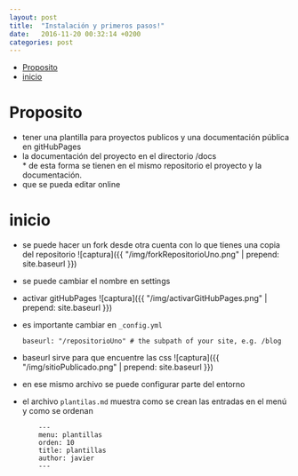 ```yaml
---
layout: post
title:  "Instalación y primeros pasos!"
date:   2016-11-20 00:32:14 +0200
categories: post
---
```

<!-- MDTOC maxdepth:6 firsth1:1 numbering:0 flatten:0 bullets:1 updateOnSave:1 -->

- [Proposito](#proposito)   
- [inicio](#inicio)   

<!-- /MDTOC -->

# Proposito
* tener una plantilla para proyectos publicos y  una documentación pública en gitHubPages
* la documentación del proyecto en el directorio /docs  
      * de esta forma se tienen en el mismo repositorio el proyecto y la documentación.
* que se pueda editar online

# inicio
* se puede hacer un fork desde otra cuenta con lo que tienes una copia del repositorio
![captura]({{ "/img/forkRepositorioUno.png" | prepend: site.baseurl }})

* se puede cambiar el nombre en settings
* activar gitHubPages
![captura]({{ "/img/activarGitHubPages.png" | prepend: site.baseurl }})

* es importante cambiar en `_config.yml`  

      baseurl: "/repositorioUno" # the subpath of your site, e.g. /blog  

* baseurl sirve para que encuentre las css
![captura]({{ "/img/sitioPublicado.png" | prepend: site.baseurl }})
* en ese mismo archivo se puede configurar parte del entorno
* el archivo `plantilas.md` muestra como se crean las entradas en el menú y como se ordenan  

          ---
          menu: plantillas
          orden: 10
          title: plantillas
          author: javier
          ---
